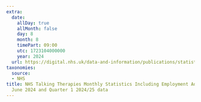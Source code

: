 ```yaml
---
extra:
  date:
    allDay: true
    allMonth: false
    day: 8
    month: 8
    timePart: 09:00
    utc: 1723104000000
    year: 2024
  url: https://digital.nhs.uk/data-and-information/publications/statistical/nhs-talking-therapies-monthly-statistics-including-employment-advisors/performance-june-2024-and-quarter-1-2024-25-data
taxonomies:
  source:
  - NHS
title: NHS Talking Therapies Monthly Statistics Including Employment Advisors, Performance
  June 2024 and Quarter 1 2024/25 data
---
```

